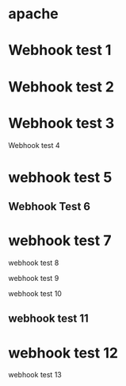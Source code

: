 # apache

# Webhook test 1
# Webhook test 2

# Webhook test 3
Webhook test 4

# webhook test 5
## Webhook Test 6

# webhook test 7

webhook test 8

webhook test 9

webhook test 10

## webhook test 11

# webhook test 12

webhook test 13
